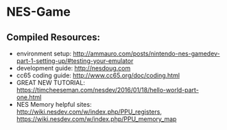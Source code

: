 # NES-Game #

## Compiled Resources: ##

* environment setup: http://ammauro.com/posts/nintendo-nes-gamedev-part-1-setting-up/#testing-your-emulator
* development guide: http://nesdoug.com
* cc65 coding guide: http://www.cc65.org/doc/coding.html
* GREAT NEW TUTORIAL: https://timcheeseman.com/nesdev/2016/01/18/hello-world-part-one.html
* NES Memory helpful sites: http://wiki.nesdev.com/w/index.php/PPU_registers, https://wiki.nesdev.com/w/index.php/PPU_memory_map